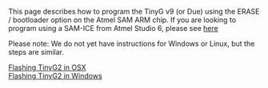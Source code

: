This page describes how to program the TinyG v9 (or Due) using the ERASE / bootloader option on the Atmel SAM ARM chip. If you are looking to program using a SAM-ICE from Atmel Studio 6, please see [here](https://github.com/synthetos/g2/wiki/Programming-v9-with-Studio6-and-the-SAM-ICE)
   
Please note: We do not yet have instructions for Windows or Linux, but the steps are similar.


[Flashing TinyG2 in OSX](https://github.com/synthetos/g2/wiki/Flashing-TinyG2-with-Apple-OSX)<br>
[Flashing TinyG2 in Windows](https://github.com/synthetos/g2/wiki/Flashing-TinyG2-with-Windows-OSX)
